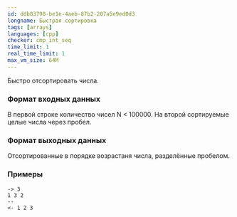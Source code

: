 ```yaml
---
id: ddb83798-be1e-4aeb-87b2-207a5e9ed0d3
longname: Быстрая сортировка
tags: [arrays]
languages: [cpp]
checker: cmp_int_seq
time_limit: 1
real_time_limit: 1
max_vm_size: 64M
---
```



Быстро отсортировать числа.

### Формат входных данных

В первой строке количество чисел N < 100000.
На второй сортируемые целые числа через пробел.

### Формат выходных данных

Отсортированные в порядке возрастаня числа, разделённые пробелом.

### Примеры

```
-> 3
1 3 2
--
<- 1 2 3
```

